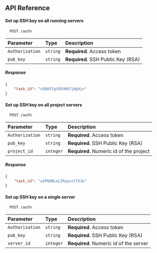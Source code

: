 
## API Reference

#### Set up SSH key on all running servers
```http
  POST /auth
```

| Parameter       | Type     | Description                                 |
| :-------------- | :------- | :------------------------------------------ |
| `Authorization` | `string` | **Required**. Access token |
| `pub_key`     | `string` | **Required**. SSH Public Key (RSA)|

##### Response
```json
{
    "task_id": "xQbB37gt85UHQfjApbju"
}
```


#### Set up SSH key on all project servers
```http
  POST /auth
```

| Parameter       | Type     | Description                                 |
| :-------------- | :------- | :------------------------------------------ |
| `Authorization` | `string` | **Required**. Access token |
| `pub_key`     | `string` | **Required**. SSH Public Key (RSA)|
| `project_id`    | `integer` | **Required**. Numeric id of the project    |

##### Response
```json
{
    "task_id": "a2PQ8NLoLIRypvzf7X3e"
}
```

#### Set up SSH key on a single server
```http
  POST /auth
```

| Parameter       | Type     | Description                                 |
| :-------------- | :------- | :------------------------------------------ |
| `Authorization` | `string` | **Required**. Access token |
| `pub_key`     | `string` | **Required**. SSH Public Key (RSA)|
| `server_id`    | `integer` | **Required**. Numeric id of the server    |
<!-- 
#### Get item

```http
  GET /api/items/${id}
```
| Parameter       | Type     | Description                                 |
| :-------------- | :------- | :------------------------------------------ |
| `server_id`     | `string` | ID of the server to set up SSH keys on.     |
| `project_id`    | `string` | ID of the project to set up SSH keys on.    |
| `pub_key`       | `string` | **Required**. SSH public key for setup.     |
| `email`         | `string` | **Required**. Email address for the user.   |
| `Authorization` | `string` | **Required**. Access token.                 | -->
